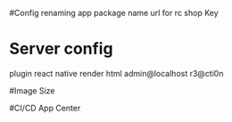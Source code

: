 #Config
renaming app
package name
url for rc
shop Key

# Server config
plugin
react native render html
admin@localhost r3@cti0n

#Image Size



#CI/CD
App Center